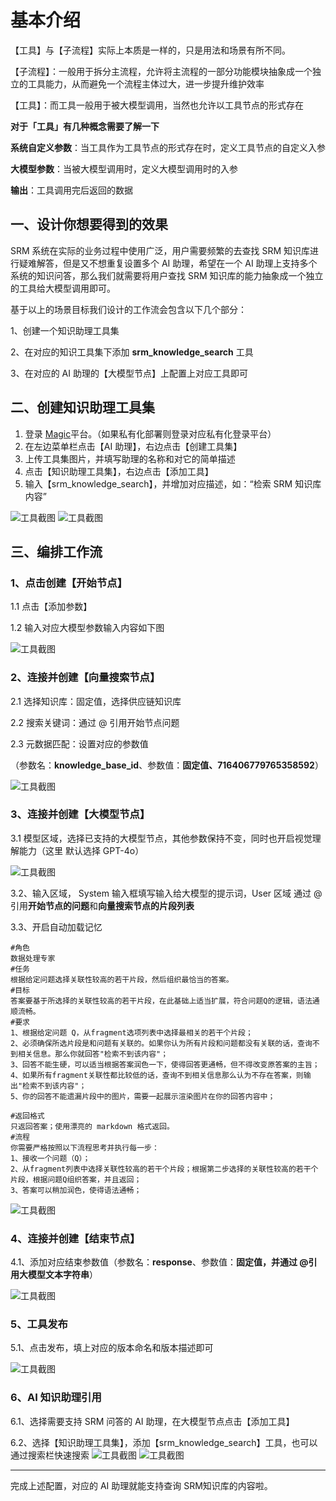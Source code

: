 
# 基本介绍
【工具】与【子流程】实际上本质是一样的，只是用法和场景有所不同。

【子流程】：一般用于拆分主流程，允许将主流程的一部分功能模块抽象成一个独立的工具能力，从而避免一个流程主体过大，进一步提升维护效率

【工具】：而工具一般用于被大模型调用，当然也允许以工具节点的形式存在

**对于「工具」有几种概念需要了解一下**

**系统自定义参数**：当工具作为工具节点的形式存在时，定义工具节点的自定义入参

**大模型参数**：当被大模型调用时，定义大模型调用时的入参

**输出**：工具调用完后返回的数据

## 一、设计你想要得到的效果
SRM 系统在实际的业务过程中使用广泛，用户需要频繁的去查找 SRM 知识库进行疑难解答，但是又不想重复设置多个 AI 助理，希望在一个 AI 助理上支持多个系统的知识问答，那么我们就需要将用户查找 SRM 知识库的能力抽象成一个独立的工具给大模型调用即可。

基于以上的场景目标我们设计的工作流会包含以下几个部分：

1、创建一个知识助理工具集

2、在对应的知识工具集下添加 **srm_knowledge_search** 工具

3、在对应的 AI 助理的【大模型节点】上配置上对应工具即可

## 二、创建知识助理工具集
1. 登录 [Magic](https://www.letsmagic.cn/login)平台。（如果私有化部署则登录对应私有化登录平台）
2. 在左边菜单栏点击【AI 助理】，右边点击【创建工具集】
3. 上传工具集图片，并填写助理的名称和对它的简单描述
4. 点击【知识助理工具集】，右边点击【添加工具】
5. 输入【srm_knowledge_search】，并增加对应描述，如：“检索 SRM 知识库内容”

![工具截图](https://cdn.letsmagic.cn/static/img/tool-1.png)
![工具截图](https://cdn.letsmagic.cn/static/img/tool-2.png)

## 三、编排工作流
### 1、点击创建【开始节点】
1.1 点击【添加参数】

1.2 输入对应大模型参数输入内容如下图

![工具截图](https://cdn.letsmagic.cn/static/img/tool-3.png)

### 2、连接并创建【向量搜索节点】
2.1 选择知识库：固定值，选择供应链知识库

2.2 搜索关键词：通过 @ 引用开始节点问题

2.3 元数据匹配：设置对应的参数值 

（参数名：**knowledge_base_id**、参数值：**固定值、716406779765358592**）

![工具截图](https://cdn.letsmagic.cn/static/img/tool-4.png)

### 3、连接并创建【大模型节点】
3.1 模型区域，选择已支持的大模型节点，其他参数保持不变，同时也开启视觉理解能力（这里 默认选择 GPT-4o） 

![工具截图](https://cdn.letsmagic.cn/static/img/tool-5.png)

3.2、输入区域， System 输入框填写输入给大模型的提示词，User 区域 通过 @引用**开始节点的问题**和**向量搜索节点的片段列表**

3.3、开启自动加载记忆
```
#角色
数据处理专家
#任务
根据给定问题选择关联性较高的若干片段，然后组织最恰当的答案。
#目标
答案要基于所选择的关联性较高的若干片段，在此基础上适当扩展，符合问题Q的逻辑，语法通顺流畅。
#要求
1、根据给定问题 Q，从fragment选项列表中选择最相关的若干个片段；
2、必须确保所选片段是和问题有关联的。如果你认为所有片段和问题都没有关联的话，查询不到相关信息。那么你就回答"检索不到该内容"；
3、回答不能生硬，可以适当根据答案润色一下，使得回答更通畅，但不得改变原答案的主旨；
4、如果所有fragment关联性都比较低的话，查询不到相关信息那么认为不存在答案，则输出"检索不到该内容"；
5、你的回答不能遗漏片段中的图片，需要一起展示渲染图片在你的回答内容中；

#返回格式
只返回答案；使用漂亮的 markdown 格式返回。
#流程
你需要严格按照以下流程思考并执行每一步：
1、接收一个问题（Q）；
2、从fragment列表中选择关联性较高的若干个片段；根据第二步选择的关联性较高的若干个片段，根据问题Q组织答案，并且返回；
3、答案可以稍加润色，使得语法通畅；
```
![工具截图](https://cdn.letsmagic.cn/static/img/tool-6.png)
### 4、连接并创建【结束节点】
4.1、添加对应结束参数值（参数名：**response**、参数值：**固定值，并通过 @引用大模型文本字符串**）
      
![工具截图](https://cdn.letsmagic.cn/static/img/tool-7.png)

### 5、工具发布
5.1、点击发布，填上对应的版本命名和版本描述即可

![工具截图](https://cdn.letsmagic.cn/static/img/tool-8.png)

### 6、AI 知识助理引用

6.1、选择需要支持 SRM 问答的 AI 助理，在大模型节点点击【添加工具】

6.2、选择【知识助理工具集】，添加【srm_knowledge_search】工具，也可以通过搜索栏快速搜索
![工具截图](https://cdn.letsmagic.cn/static/img/tool-9.png)
![工具截图](https://cdn.letsmagic.cn/static/img/tool-10.png)

---
完成上述配置，对应的 AI 助理就能支持查询 SRM知识库的内容啦。